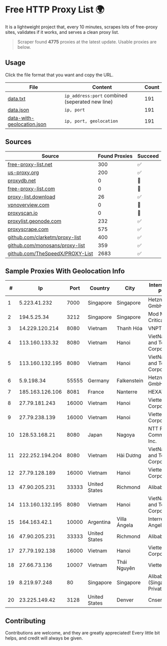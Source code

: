 
# Free HTTP Proxy List 🌍

It is a lightweight project that, every 10 minutes, scrapes lots of free-proxy sites, validates if it works, and serves a clean proxy list.


> Scraper found **4775** proxies at the latest update. Usable proxies are below.

## Usage

Click the file format that you want and copy the URL.


|File|Content|Count|
|----|-------|-----|
|[data.txt](https://raw.githubusercontent.com/themiralay/Proxy-List-World/master/data.txt)|`ip_address:port` combined (seperated new line)|191|
|[data.json](https://raw.githubusercontent.com/themiralay/Proxy-List-World/master/data.json)|`ip, port`|191|
|[data-with-geolocation.json](https://raw.githubusercontent.com/themiralay/Proxy-List-World/master/data-with-geolocation.json)|`ip, port, geolocation`|191|

## Sources

|Source|Found Proxies|Succeed|
|------|-------------|-------|
|[free-proxy-list.net](https://free-proxy-list.net)|300|✅|
|[us-proxy.org](https://www.us-proxy.org)|200|✅|
|[proxydb.net](http://proxydb.net)|0|🚫|
|[free-proxy-list.com](https://free-proxy-list.com/?page=&port=&type%5B%5D=http&type%5B%5D=https&up_time=0&search=Search)|0|🚫|
|[proxy-list.download](https://www.proxy-list.download/HTTP)|26|✅|
|[vpnoverview.com](https://vpnoverview.com/privacy/anonymous-browsing/free-proxy-servers)|0|🚫|
|[proxyscan.io](https://www.proxyscan.io)|0|🚫|
|[proxylist.geonode.com](https://proxylist.geonode.com/api/proxy-list?limit=300&page=1&sort_by=lastChecked&sort_type=desc&protocols=http,https)|232|✅|
|[proxyscrape.com](https://api.proxyscrape.com/v2/?request=displayproxies&protocol=http&timeout=10000&country=all&ssl=all&anonymity=all)|575|✅|
|[github.com/clarketm/proxy-list](https://raw.githubusercontent.com/clarketm/proxy-list/master/proxy-list-raw.txt)|400|✅|
|[github.com/monosans/proxy-list](https://raw.githubusercontent.com/monosans/proxy-list/main/proxies/http.txt)|359|✅|
|[github.com/TheSpeedX/PROXY-List](https://raw.githubusercontent.com/TheSpeedX/PROXY-List/master/http.txt)|2683|✅|


## Sample Proxies With Geolocation Info

|#|Ip|Port|Country|City|Internet Service Provider|
|-|--|----|-------|----|-------------------------|
|1|5.223.41.232|7000|Singapore|Singapore|Hetzner Online GmbH|
|2|194.5.25.34|3212|Singapore|Singapore|Mod Mission Critical LLC|
|3|14.229.120.214|8080|Vietnam|Thanh Hóa|VNPT|
|4|113.160.133.32|8080|Vietnam|Hanoi|VietNam Post and Telecom Corporation|
|5|113.160.132.195|8080|Vietnam|Hanoi|VietNam Post and Telecom Corporation|
|6|5.9.198.34|55555|Germany|Falkenstein|Hetzner Online GmbH|
|7|185.163.126.106|8081|France|Nanterre|HEXATOM s.a.r.l.|
|8|27.79.181.243|16000|Vietnam|Hanoi|Viettel Corporation|
|9|27.79.238.139|16000|Vietnam|Hanoi|Viettel Corporation|
|10|128.53.168.21|8080|Japan|Nagoya|NTT PC Communications, Inc.|
|11|222.252.194.204|8080|Vietnam|Hải Dương|VietNam Post and Telecom Corporation|
|12|27.79.128.189|16000|Vietnam|Hanoi|Viettel Corporation|
|13|47.90.205.231|33333|United States|Richmond|Alibaba.com LLC|
|14|113.160.132.195|8080|Vietnam|Hanoi|VietNam Post and Telecom Corporation|
|15|164.163.42.1|10000|Argentina|Villa Ángela|Interret Villa Angela SRL|
|16|47.90.205.231|33333|United States|Richmond|Alibaba.com LLC|
|17|27.79.192.138|16000|Vietnam|Hanoi|Viettel Corporation|
|18|27.66.73.136|10007|Vietnam|Thái Nguyên|Viettel Group|
|19|8.219.97.248|80|Singapore|Singapore|Alibaba Cloud (Singapore) Private Limited|
|20|23.225.149.42|3128|United States|Denver|Cnservers LLC|



## Contributing

Contributions are welcome, and they are greatly appreciated! Every
little bit helps, and credit will always be given.

